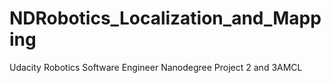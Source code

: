 # NDRobotics_Localization_and_Mapping
Udacity Robotics Software Engineer Nanodegree Project 2 and 3AMCL 
